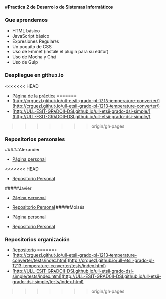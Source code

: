 #**Practica 2 de Desarrollo de Sistemas Informáticos**


### Que aprendemos

* HTML básico
* JavaScript básico
* Expresiones Regulares
* Un poquito de CSS
* Uso de Emmet (instale el plugin para su editor)
* Uso de Mocha y Chai 
* Uso de Gulp

### Despliegue en github.io

<<<<<<< HEAD
* [Página de la práctica](http://ull-esit-gradoii-dsi.github.io/introduccion-javi_dsi1516)
=======
* [http://crguezl.github.io/ull-etsii-grado-pl-1213-temperature-converter/](http://crguezl.github.io/ull-etsii-grado-pl-1213-temperature-converter/)
* [http://ULL-ESIT-GRADOII-DSI.github.io/ull-etsii-grado-dsi-simple/](http://ULL-ESIT-GRADOII-DSI.github.io/ull-etsii-grado-dsi-simple/)
>>>>>>> origin/gh-pages

### Repositorios personales
#####Alexander
* [Página personal](http://alu0100767421.github.io/)

<<<<<<< HEAD
* [Repositorio Personal](https://github.com/alu0100767421/introduccion-javi_dsi1516)

#####Javier
* [Página personal](http://alu0100505009.github.io/)

* [Repositorio Personal](https://github.com/alu0100505009/introduccion-javi_dsi1516)
#####Moisés
* [Página personal](http://alu0100782851.github.io/)

* [Repositorio Personal](https://github.com/alu0100782851/introduccion-javi_dsi1516)

### Repositorios organización
* [Repositorio](http://github.com/ull-esit-gradoii-dsi/introduccion-javi_dsi1516)
=======
* [http://crguezl.github.io/ull-etsii-grado-pl-1213-temperature-converter/tests/index.html](http://crguezl.github.io/ull-etsii-grado-pl-1213-temperature-converter/tests/index.html)
* [http://ULL-ESIT-GRADOII-DSI.github.io/ull-etsii-grado-dsi-simple/tests/index.html](http://ULL-ESIT-GRADOII-DSI.github.io/ull-etsii-grado-dsi-simple/tests/index.html)
>>>>>>> origin/gh-pages

